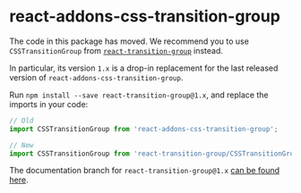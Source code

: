 # react-addons-css-transition-group

The code in this package has moved. We recommend you to use `CSSTransitionGroup` from [`react-transition-group`](https://github.com/reactjs/react-transition-group) instead.

In particular, its version `1.x` is a drop-in replacement for the last released version of `react-addons-css-transition-group`.

Run `npm install --save react-transition-group@1.x`, and replace the imports in your code:

```js
// Old
import CSSTransitionGroup from 'react-addons-css-transition-group';

// New
import CSSTransitionGroup from 'react-transition-group/CSSTransitionGroup';
```

The documentation branch for `react-transition-group@1.x` [can be found here](https://github.com/reactjs/react-transition-group/tree/v1-stable#high-level-api-csstransitiongroup).
